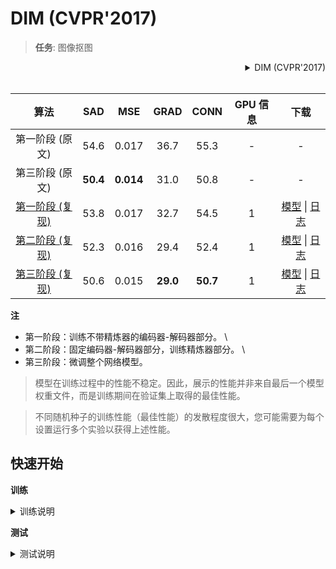 # DIM (CVPR'2017)

> **任务**: 图像抠图

<!-- [ALGORITHM] -->

<details>
<summary align="right">DIM (CVPR'2017)</summary>

```bibtex
@inproceedings{xu2017deep,
  title={Deep image matting},
  author={Xu, Ning and Price, Brian and Cohen, Scott and Huang, Thomas},
  booktitle={Proceedings of the IEEE Conference on Computer Vision and Pattern Recognition},
  pages={2970--2979},
  year={2017}
}
```

</details>

<br/>

|                             算法                             |   SAD    |    MSE    |   GRAD   |   CONN   | GPU 信息 |                                                下载                                                 |
| :----------------------------------------------------------: | :------: | :-------: | :------: | :------: | :------: | :-------------------------------------------------------------------------------------------------: |
|                       第一阶段 (原文)                        |   54.6   |   0.017   |   36.7   |   55.3   |    -     |                                                  -                                                  |
|                       第三阶段 (原文)                        | **50.4** | **0.014** |   31.0   |   50.8   |    -     |                                                  -                                                  |
|   [第一阶段 (复现)](./dim_stage1-v16_1xb1-1000k_comp1k.py)   |   53.8   |   0.017   |   32.7   |   54.5   |    1     | [模型](https://download.openmmlab.com/mmediting/mattors/dim/dim_stage1_v16_1x1_1000k_comp1k_SAD-53.8_20200605_140257-979a420f.pth) \| [日志](https://download.openmmlab.com/mmediting/mattors/dim/dim_stage1_v16_1x1_1000k_comp1k_20200605_140257.log.json) |
| [第二阶段 (复现)](./dim_stage2-v16-pln_1xb1-1000k_comp1k.py) |   52.3   |   0.016   |   29.4   |   52.4   |    1     | [模型](https://download.openmmlab.com/mmediting/mattors/dim/dim_stage2_v16_pln_1x1_1000k_comp1k_SAD-52.3_20200607_171909-d83c4775.pth) \| [日志](https://download.openmmlab.com/mmediting/mattors/dim/dim_stage2_v16_pln_1x1_1000k_comp1k_20200607_171909.log.json) |
| [第三阶段 (复现)](./dim_stage3-v16-pln_1xb1-1000k_comp1k.py) |   50.6   |   0.015   | **29.0** | **50.7** |    1     | [模型](https://download.openmmlab.com/mmediting/mattors/dim/dim_stage3_v16_pln_1x1_1000k_comp1k_SAD-50.6_20200609_111851-647f24b6.pth) \| [日志](https://download.openmmlab.com/mmediting/mattors/dim/dim_stage3_v16_pln_1x1_1000k_comp1k_20200609_111851.log.json) |

**注**

- 第一阶段：训练不带精炼器的编码器-解码器部分。 \\
- 第二阶段：固定编码器-解码器部分，训练精炼器部分。 \\
- 第三阶段：微调整个网络模型。

> 模型在训练过程中的性能不稳定。因此，展示的性能并非来自最后一个模型权重文件，而是训练期间在验证集上取得的最佳性能。

> 不同随机种子的训练性能（最佳性能）的发散程度很大，您可能需要为每个设置运行多个实验以获得上述性能。

## 快速开始

**训练**

<details>
<summary>训练说明</summary>

您可以使用以下命令来训练模型。

DIM 训练有三个阶段。

**阶段 1**: 训练不带精炼器的编码器-解码器部分。

```shell
# CPU上训练
CUDA_VISIBLE_DEVICES=-1 python tools/train.py configs/dim/dim_stage1-v16_1xb1-1000k_comp1k.py

# 单个GPU上训练
python tools/train.py configs/dim/dim_stage1-v16_1xb1-1000k_comp1k.py

# 多个GPU上训练
./tools/dist_train.sh configs/dim/dim_stage1-v16_1xb1-1000k_comp1k.py 8
```

**阶段 2**: 固定编码器-解码器部分，训练精炼器部分。

```shell
# CPU上训练
CUDA_VISIBLE_DEVICES=-1 python tools/train.py configs/dim/dim_stage2-v16-pln_1xb1-1000k_comp1k.py

# 单个GPU上训练
python tools/train.py configs/dim/dim_stage2-v16-pln_1xb1-1000k_comp1k.py

# 多个GPU上训练
./tools/dist_train.sh configs/dim/dim_stage2-v16-pln_1xb1-1000k_comp1k.py 8
```

**阶段 3**: 微调整个网络模型。

```shell
# CPU上训练
CUDA_VISIBLE_DEVICES=-1 python tools/train.py configs/dim/dim_stage3-v16-pln_1xb1-1000k_comp1k.py

# 单个GPU上训练
python tools/train.py configs/dim/dim_stage3-v16-pln_1xb1-1000k_comp1k.py

# 多个GPU上训练
./tools/dist_train.sh configs/dim/dim_stage3-v16-pln_1xb1-1000k_comp1k.py 8
```

更多细节可以参考 [train_test.md](/docs/zh_cn/user_guides/train_test.md) 中的 **Train a model** 部分。

</details>

**测试**

<details>
<summary>测试说明</summary>

您可以使用以下命令来测试模型。

```shell
# CPU上测试
CUDA_VISIBLE_DEVICES=-1 python tools/test.py onfigs/dim/dim_stage3-v16-pln_1xb1-1000k_comp1k.py https://download.openmmlab.com/mmediting/mattors/dim/dim_stage3_v16_pln_1x1_1000k_comp1k_SAD-50.6_20200609_111851-647f24b6.pth

# 单个GPU上测试
python tools/test.py onfigs/dim/dim_stage3-v16-pln_1xb1-1000k_comp1k.py https://download.openmmlab.com/mmediting/mattors/dim/dim_stage3_v16_pln_1x1_1000k_comp1k_SAD-50.6_20200609_111851-647f24b6.pth

# 多个GPU上测试
./tools/dist_test.sh onfigs/dim/dim_stage3-v16-pln_1xb1-1000k_comp1k.py https://download.openmmlab.com/mmediting/mattors/dim/dim_stage3_v16_pln_1x1_1000k_comp1k_SAD-50.6_20200609_111851-647f24b6.pth 8
```

更多细节可以参考 [train_test.md](/docs/zh_cn/user_guides/train_test.md) 中的 **Test a pre-trained model** 部分。

</details>
